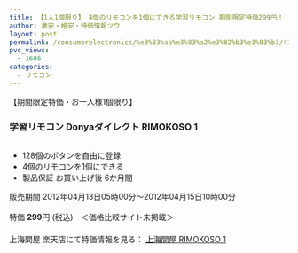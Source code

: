 ```yaml
---
title: 【1人1個限り】 4個のリモコンを1個にできる学習リモコン 期間限定特価299円！
author: 激安・格安・特価情報ツウ
layout: post
permalink: /consumerelectronics/%e3%83%aa%e3%83%a2%e3%82%b3%e3%83%b3/41-299.html
pvc_views:
  - 1606
categories:
  - リモコン
---
```

【期間限定特価・お一人様1個限り】  


### 学習リモコン Donyaダイレクト RIMOKOSO 1

<div class="img-bg2 img_L">
  <a href="http://hb.afl.rakuten.co.jp/hgc/032ab3e9.5b793415.039e5bec.4fa1c071/?pc=http%3a%2f%2fitem.rakuten.co.jp%2fdonya%2f33188%2f%3fscid%3daf_ich_link_img&#038;m=http%3a%2f%2fm.rakuten.co.jp%2fdonya%2fi%2f10000190%2f" target="_blank"><img src="http://hbb.afl.rakuten.co.jp/hgb/?pc=http%3a%2f%2fthumbnail.image.rakuten.co.jp%2f%400_mall%2fdonya%2fcabinet%2fitem%2f33188-0.jpg%3f_ex%3d128x128&#038;m=http%3a%2f%2fthumbnail.image.rakuten.co.jp%2f%400_mall%2fdonya%2fcabinet%2fitem%2f33188-0.jpg" border="0" title="" alt="" /></a>
</div>

<!--more-->

  * 128個のボタンを自由に登録
  * 4個のリモコンを1個にできる
  * 製品保証 お買い上げ後 6か月間

販売期間 2012年04月13日05時00分～2012年04月15日10時00分  
<br clear="all" />特価 <span class="tokka-price"><strong>299</strong></span>円 (税込)　＜価格比較サイト未掲載＞  
　　  
上海問屋 楽天店にて特価情報を見る： <a href="http://hb.afl.rakuten.co.jp/hgc/032ab3e9.5b793415.039e5bec.4fa1c071/?pc=http%3a%2f%2fitem.rakuten.co.jp%2fdonya%2f33188%2f%3fscid%3daf_ich_link_img&#038;m=http%3a%2f%2fm.rakuten.co.jp%2fdonya%2fi%2f10000190%2f" target="_blank"><span class="fs150p">上海問屋 RIMOKOSO 1</span></a>